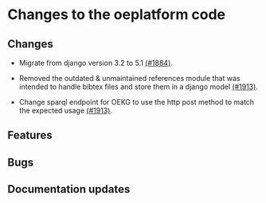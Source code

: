 # Changes to the oeplatform code

## Changes

- Migrate from django version 3.2 to 5.1 [(#1884)](https://github.com/OpenEnergyPlatform/oeplatform/pull/1884).

- Removed the outdated & unmaintained references module that was intended to handle bibtex files and store them in a django model [(#1913)](https://github.com/OpenEnergyPlatform/oeplatform/pull/1913).

- Change sparql endpoint for OEKG to use the http post method to match the expected usage  [(#1913)](https://github.com/OpenEnergyPlatform/oeplatform/pull/1913).

## Features

## Bugs

## Documentation updates
